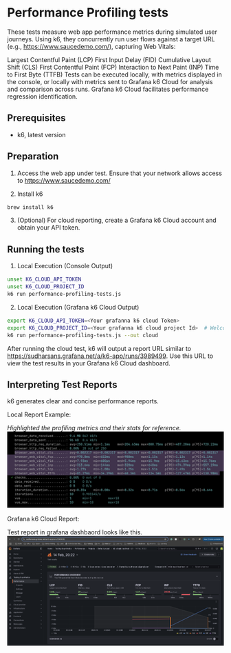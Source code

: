 # Performance Profiling tests

These tests measure web app performance metrics during simulated user journeys.  Using k6, they concurrently run user flows against a target URL (e.g., https://www.saucedemo.com/), capturing Web Vitals:

Largest Contentful Paint (LCP)
First Input Delay (FID)
Cumulative Layout Shift (CLS)
First Contentful Paint (FCP)
Interaction to Next Paint (INP)
Time to First Byte (TTFB)
Tests can be executed locally, with metrics displayed in the console, or locally with metrics sent to Grafana k6 Cloud for analysis and comparison across runs.  Grafana k6 Cloud facilitates performance regression identification.

## Prerequisites
- k6, latest version

## Preparation
1. Access the web app under test. Ensure that your network allows access to https://www.saucedemo.com/

2. Install k6
```bash
brew install k6
```

3. (Optional) For cloud reporting, create a Grafana k6 Cloud account and obtain your API token.

## Running the tests

1. Local Execution (Console Output)
```bash
unset K6_CLOUD_API_TOKEN
unset K6_CLOUD_PROJECT_ID
k6 run performance-profiling-tests.js
```

2. Local Execution (Grafana k6 Cloud Output)
```bash
export K6_CLOUD_API_TOKEN=<Your grafanna k6 cloud Token>
export K6_CLOUD_PROJECT_ID=<Your grafanna k6 cloud project Id>  # Welcome to use mine 3747395
k6 run performance-profiling-tests.js --out cloud
```

After running the cloud test, k6 will output a report URL similar to https://sudharsans.grafana.net/a/k6-app/runs/3989499.  Use this URL to view the test results in your Grafana k6 Cloud dashboard.

## Interpreting Test Reports
k6 generates clear and concise performance reports.

Local Report Example:

_Highlighted the profiling metrics and their stats for reference._
![local report](./contents/profiling-report-local.png)

Grafana k6 Cloud Report:

Test report in grafana dashbaord looks like this.
![Grafana report](./contents/profiling-report-grafana.png)
